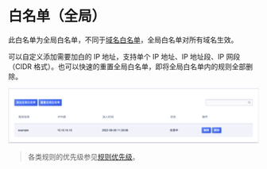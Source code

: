<div id="白名单"></div>

# 白名单（全局）

此白名单为全局白名单，不同于[域名白名单](/uewaf/features/expand/white_list)，全局白名单对所有域名生效。

可以自定义添加需要加白的 IP 地址，支持单个 IP 地址、IP 地址段、IP 网段（CIDR 格式）。也可以快速的重置全局白名单，即将全局白名单内的规则全部删除。

![](/images/white_list-get_global_rule.png)

> 各类规则的优先级参见[规则优先级](/uewaf/features/domain/rule/mode?id=规则优先级)。
